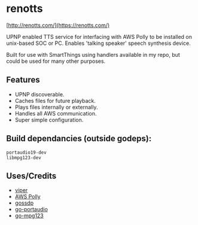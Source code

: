 # renotts 
[http://renotts.com/](https://renotts.com/)

UPNP enabled TTS service for interfacing with AWS Polly to be installed on unix-based SOC or PC. Enables 'talking speaker' speech synthesis device.

Built for use with SmartThings using handlers available in my repo, but could be used for many other purposes.

## Features
- UPNP discoverable.
- Caches files for future playback.
- Plays files internally or externally.
- Handles all AWS communication.
- Super simple configuration.

## Build dependancies (outside godeps):
```
portaudio19-dev
libmpg123-dev
```

## Uses/Credits
- [viper](https://github.com/spf13/viper)
- [AWS Polly](https://github.com/aws/aws-sdk-go/tree/master/service/polly)
- [gossdp](https://github.com/fromkeith/gossdp)
- [go-portaudio](https://github.com/gordonklaus/portaudio)
- [go-mpg123](https://github.com/bobertlo/go-mpg123/)
